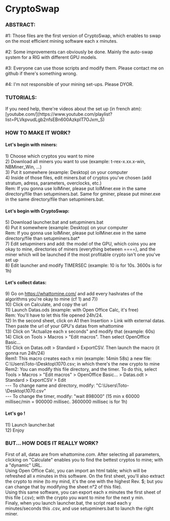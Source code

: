 # CryptoSwap

<h3>ABSTRACT:</h3>
#1: Those files are the first version of CryptoSwap, which enables to swap on the most efficient mining software each x minutes.<br>
<br>
#2: Some improvements can obviously be done. Mainly the auto-swap system for a RIG with different GPU models. <br>
<br>
#3: Everyone can use those scripts and modify them. Please contact me on github if there's something wrong. <br>
<br>
#4: I'm not responsible of your mining set-ups. Please DYOR.<br>

<h3>TUTORIALS:</h3>
If you need help, there're videos about the set up (in french atm): [youtube.com/](https://www.youtube.com/playlist?list=PLVkpvudLgb2nfsEBn600AzkpIT7OJxm_S)


<h3>HOW TO MAKE IT WORK?</h3>

<h4>Let's begin with miners:</h4>
1) Choose which cryptos you want to mine <br>
2) Download all miners you want to use (example: t-rex-x.xx.x-win, NBMiner_Win, ...) <br>
3) Put it somewhere (example: Desktop) on your computer <br>
4) Inside of those files, edit miners.bat of cryptos you've chosen (add stratum, adress, parameters, overclocks, etc.) <br>
Rem: If you gonna use lolMiner, please put lolMiner.exe in the same directory/file than setupminers.bat. Same for gminer, please put miner.exe in the same directory/file than setupminers.bat. <br>

<h4>Let's begin with CryptoSwap:</h4>
5) Download launcher.bat and setupminers.bat <br>
6) Put it somewhere (example: Desktop) on your computer <br>
Rem: If you gonna use lolMiner, please put lolMiner.exe in the same directory/file than setupminers.bat* <br>
7) Edit setupminers and add: the model of the GPU, which coins you are okay to mine, directories of miners (everything between ====), and the miner which will be launched if the most profitable crypto isn't one you've set up <br>
8) Edit launcher and modify TIMERSEC (example: 10 is for 10s. 3600s is for 1h) <br>

<h4>Let's collect datas:</h4>
9) Go on <a href="https://whattomine.com/">https://whattomine.com/</a> and add every hashrates of the algorithms you're okay to mine (cf 1) and 7)) <br>
10) Click on Calculate, and copy the url <br>
11) Launch Datas.ods (example: with Open Office Calc, it's free) <br>
Rem: You'll have to let this file opened 24h/24. <br>
12) In the second sheet, click on A1 then Insertion > Link with external datas. Then paste the url of your GPU's datas from whattomine <br>
13) Click on "Actualize each x seconds" and modify that (example: 60s) <br>
14) Click on Tools > Macros > "Edit macros". Then select OpenOffice Basic... <br>
15) Click on Datas.odt > Standard > ExportCSV. Then launch the macro (it gonna run 24h/24) <br>
Rem1: This macro creates each x min (example: 14min 58s) a new file: C:\Users\Toto-\Desktop\1070.csv; in which there's the new crypto to mine <br>
Rem2: You can modify this file directory, and the timer. To do this, select Tools > Macros > "Edit macros" > OpenOffice Basic... > Datas.odt > Standard > ExportCSV > Edit <br>
---      To change name and directory, modify: "C:\Users\Toto-\Desktop\1070.csv" <br>
---      To change the timer, modify: "wait 898000" (15 min x 60000 millisec/min = 900000 millisec. 3600000 millisec is for 1h)

<h4>Let's go !</h4>
11) Launch launcher.bat <br>
12) Enjoy



<h3>BUT... HOW DOES IT REALLY WORK?</h3>

First of all, datas are from whattomine.com. After selecting all parameters, clicking on "Calculate" enables you to find the bettest cryptos to mine; with a "dynamic" URL.<br>
Using Open Office Calc, you can import an html table; which will be refreshed all x minutes in this software. On the first sheet, you'll also extract the crypto to mine (to my mind, it's the one with the highest Rev. $; but you can change that by modifying the sheet n°2 of this file).<br>
Using this same software, you can export each x minutes the first sheet of this file (.csv); with the crypto you want to mine for the next y min. <br>
Finaly, when you launch launcher.bat, the script read each y minutes/seconds this .csv, and use setupminers.bat to launch the right miner.
